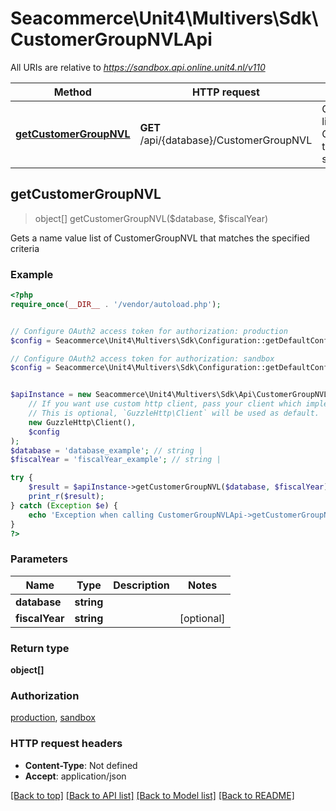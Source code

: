 # Seacommerce\Unit4\Multivers\Sdk\CustomerGroupNVLApi

All URIs are relative to *https://sandbox.api.online.unit4.nl/v110*

Method | HTTP request | Description
------------- | ------------- | -------------
[**getCustomerGroupNVL**](CustomerGroupNVLApi.md#getCustomerGroupNVL) | **GET** /api/{database}/CustomerGroupNVL | Gets a name value list of CustomerGroupNVL that matches the specified criteria



## getCustomerGroupNVL

> object[] getCustomerGroupNVL($database, $fiscalYear)

Gets a name value list of CustomerGroupNVL that matches the specified criteria

### Example

```php
<?php
require_once(__DIR__ . '/vendor/autoload.php');


// Configure OAuth2 access token for authorization: production
$config = Seacommerce\Unit4\Multivers\Sdk\Configuration::getDefaultConfiguration()->setAccessToken('YOUR_ACCESS_TOKEN');

// Configure OAuth2 access token for authorization: sandbox
$config = Seacommerce\Unit4\Multivers\Sdk\Configuration::getDefaultConfiguration()->setAccessToken('YOUR_ACCESS_TOKEN');


$apiInstance = new Seacommerce\Unit4\Multivers\Sdk\Api\CustomerGroupNVLApi(
    // If you want use custom http client, pass your client which implements `GuzzleHttp\ClientInterface`.
    // This is optional, `GuzzleHttp\Client` will be used as default.
    new GuzzleHttp\Client(),
    $config
);
$database = 'database_example'; // string | 
$fiscalYear = 'fiscalYear_example'; // string | 

try {
    $result = $apiInstance->getCustomerGroupNVL($database, $fiscalYear);
    print_r($result);
} catch (Exception $e) {
    echo 'Exception when calling CustomerGroupNVLApi->getCustomerGroupNVL: ', $e->getMessage(), PHP_EOL;
}
?>
```

### Parameters


Name | Type | Description  | Notes
------------- | ------------- | ------------- | -------------
 **database** | **string**|  |
 **fiscalYear** | **string**|  | [optional]

### Return type

**object[]**

### Authorization

[production](../../README.md#production), [sandbox](../../README.md#sandbox)

### HTTP request headers

- **Content-Type**: Not defined
- **Accept**: application/json

[[Back to top]](#) [[Back to API list]](../../README.md#documentation-for-api-endpoints)
[[Back to Model list]](../../README.md#documentation-for-models)
[[Back to README]](../../README.md)

